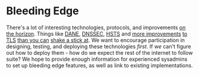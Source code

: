 # Bleeding Edge

There's a lot of interesting technologies, protocols, and improvements [on the horizon](http://datatracker.ietf.org/wg/).  Things like [DANE](https://datatracker.ietf.org/wg/dane/), [DNSSEC](http://en.wikipedia.org/wiki/Domain_Name_System_Security_Extensions), [HSTS](http://en.wikipedia.org/wiki/HTTP_Strict_Transport_Security) and [more improvements](https://tools.ietf.org/html/draft-bmoeller-tls-falsestart-00) [to TLS](http://tools.ietf.org/html/draft-agl-tls-nextprotoneg-00) [than you can](http://tools.ietf.org/html/draft-agl-tls-snapstart-00) [shake a stick at](http://tools.ietf.org/html/draft-altman-tls-channel-bindings-10).  We want to encourage participation in designing, testing, and deploying these technologies _first_.  If _we_ can't figure out how to deploy them - how do we expect the rest of the internet to follow suite?  We hope to provide enough information for experienced sysadmins to set up bleeding edge features, as well as link to existing implementations.

